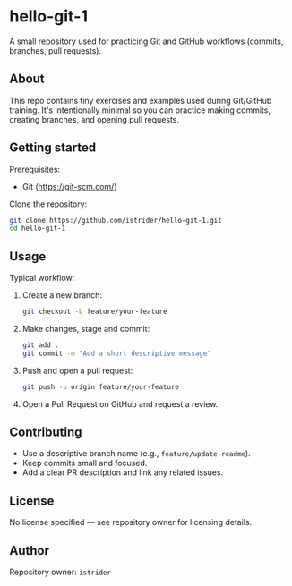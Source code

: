 # hello-git-1

A small repository used for practicing Git and GitHub workflows (commits, branches, pull requests).

## About

This repo contains tiny exercises and examples used during Git/GitHub training. It's intentionally minimal so you can practice making commits, creating branches, and opening pull requests.

## Getting started

Prerequisites:

- Git (https://git-scm.com/)

Clone the repository:

```bash
git clone https://github.com/istrider/hello-git-1.git
cd hello-git-1
```

## Usage

Typical workflow:

1. Create a new branch:

	```bash
	git checkout -b feature/your-feature
	```

2. Make changes, stage and commit:

	```bash
	git add .
	git commit -m "Add a short descriptive message"
	```

3. Push and open a pull request:

	```bash
	git push -u origin feature/your-feature
	```

4. Open a Pull Request on GitHub and request a review.

## Contributing

- Use a descriptive branch name (e.g., `feature/update-readme`).
- Keep commits small and focused.
- Add a clear PR description and link any related issues.

## License

No license specified — see repository owner for licensing details.

## Author

Repository owner: `istrider`
